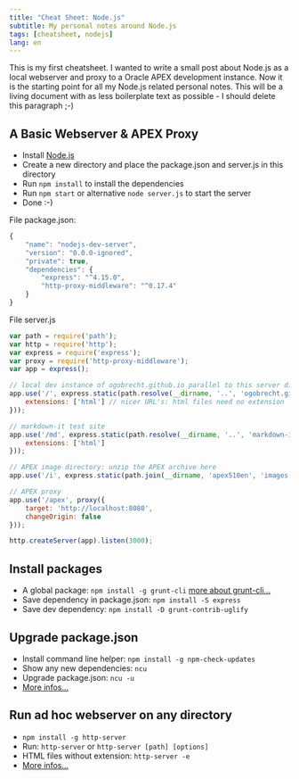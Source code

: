 ```yaml
---
title: "Cheat Sheet: Node.js"
subtitle: My personal notes around Node.js
tags: [cheatsheet, nodejs]
lang: en
---
```


This is my first cheatsheet. I wanted to write a small post about Node.js as a local webserver and proxy to a Oracle APEX development instance. Now it is the starting point for all my Node.js related personal notes. This will be a living document with as less boilerplate text as possible - I should delete this paragraph ;-)


## A Basic Webserver & APEX Proxy

- Install [Node.js](https://nodejs.org)
- Create a new directory and place the package.json and server.js in this directory
- Run `npm install` to install the dependencies
- Run `npm start` or alternative `node server.js` to start the server
- Done :-)

File package.json:

```js
{
    "name": "nodejs-dev-server",
    "version": "0.0.0-ignored",
    "private": true,
    "dependencies": {
        "express": "^4.15.0",
        "http-proxy-middleware": "^0.17.4"
    }
}
```

File server.js

```js
var path = require('path');
var http = require('http');
var express = require('express');
var proxy = require('http-proxy-middleware');
var app = express();

// local dev instance of ogobrecht.github.io parallel to this server directory
app.use('/', express.static(path.resolve(__dirname, '..', 'ogobrecht.github.io', '_site'), {
    extensions: ['html'] // nicer URL's: html files need no extension
}));

// markdown-it test site
app.use('/md', express.static(path.resolve(__dirname, '..', 'markdown-it-test'), {
    extensions: ['html']
}));

// APEX image directory: unzip the APEX archive here
app.use('/i', express.static(path.join(__dirname, 'apex510en', 'images')));

// APEX proxy
app.use('/apex', proxy({
    target: 'http://localhost:8080',
    changeOrigin: false
}));

http.createServer(app).listen(3000);
```


## Install packages

- A global package: `npm install -g grunt-cli` [more about grunt-cli...](https://www.npmjs.com/package/grunt-cli)
- Save dependency in package.json: `npm install -S express`
- Save dev dependency: `npm install -D grunt-contrib-uglify`


## Upgrade package.json

- Install command line helper: `npm install -g npm-check-updates`
- Show any new dependencies: `ncu`
- Upgrade package.json: `ncu -u`
- [More infos...](https://www.npmjs.com/package/npm-check-updates)


## Run ad hoc webserver on any directory

- `npm install -g http-server`
- Run: `http-server` or `http-server [path] [options]`
- HTML files without extension: `http-server -e`
- [More infos...](https://www.npmjs.com/package/http-server)
